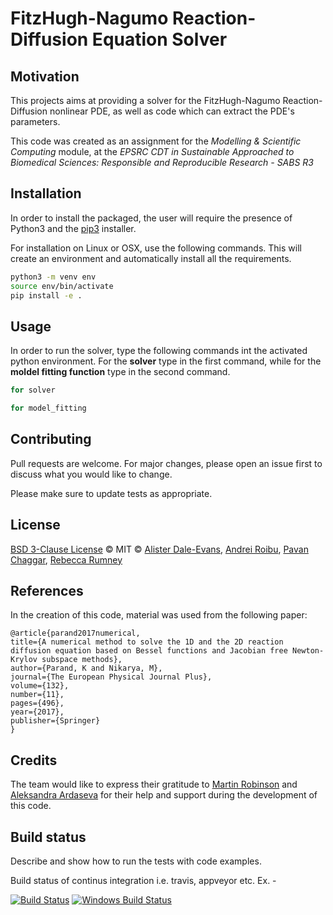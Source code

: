 # FitzHugh-Nagumo Reaction-Diffusion Equation Solver

## Motivation
This projects aims at providing a solver for the FitzHugh-Nagumo Reaction-Diffusion nonlinear PDE, as well as code which can extract the PDE's parameters.

This code was created as an assignment for the _Modelling & Scientific Computing_ module, at the _EPSRC CDT in Sustainable Approached to Biomedical Sciences: Responsible and Reproducible Research - SABS R3_

## Installation
In order to install the packaged, the user will require the presence of Python3 and the [pip3](https://pip.pypa.io/en/stable/) installer. 

For installation on Linux or OSX, use the following commands. This will create an environment and automatically install all the requirements.

```bash
python3 -m venv env
source env/bin/activate
pip install -e .
```

## Usage
In order to run the solver, type the following commands int the activated python environment. For the **solver** type in the first command, while for the **moldel fitting function** type in the second command. 

```python
for solver
```

```python
for model_fitting
```

## Contributing
Pull requests are welcome. For major changes, please open an issue first to discuss what you would like to change.

Please make sure to update tests as appropriate.

## License
[BSD 3-Clause License](https://opensource.org/licenses/BSD-3-Clause) © MIT © [Alister Dale-Evans](https://github.com/alisterde), [Andrei Roibu](https://github.com/AndreiRoibu), [Pavan Chaggar](https://github.com/PavanChaggar), [Rebecca Rumney](https://github.com/Rebecca-Rumney)

## References
In the creation of this code, material was used from the following paper:

```
@article{parand2017numerical,
title={A numerical method to solve the 1D and the 2D reaction diffusion equation based on Bessel functions and Jacobian free Newton-Krylov subspace methods},
author={Parand, K and Nikarya, M},
journal={The European Physical Journal Plus},
volume={132},
number={11},
pages={496},
year={2017},
publisher={Springer}
}
```

## Credits
The team would like to express their gratitude to [Martin Robinson](https://github.com/martinjrobins) and [Aleksandra Ardaseva](https://www.maths.ox.ac.uk/people/aleksandra.ardaseva) for their help and support during the development of this code.

## Build status
Describe and show how to run the tests with code examples.

Build status of continus integration i.e. travis, appveyor etc. Ex. - 

[![Build Status](https://travis-ci.org/akashnimare/foco.svg?branch=master)](https://travis-ci.org/akashnimare/foco)
[![Windows Build Status](https://ci.appveyor.com/api/projects/status/github/akashnimare/foco?branch=master&svg=true)](https://ci.appveyor.com/project/akashnimare/foco/branch/master)




